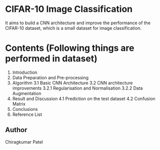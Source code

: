 # CIFAR-10 Image Classification

It aims to build a CNN architecture and improve the performance of the CIFAR-10 dataset, which is a small dataset for image classification.

# Contents (Following things are performed in dataset)
1. Introduction
2. Data Preparation and Pre-processing
3. Algorithm
    3.1 Basic CNN Architecture
    3.2 CNN architecture improvements
      3.2.1 Regularisation and Normalisation
      3.2.2 Data Augmentation
4. Result and Discussion
    4.1 Prediction on the test dataset
    4.2 Confusion Matrix
5. Conclusions
6. Reference List


## Author
Chiragkumar Patel

